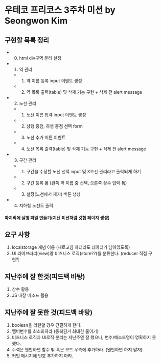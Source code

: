 # 우테코 프리코스 3주차 미션 by Seongwon Kim

## 구현할 목록 정리
- 0. html div구역 분리 설정
    

- 1. 역 관리 
    - 1. 역 이름 등록 input 이벤트 생성
    - 2. 역 목록 출력(table) 및 삭제 기능 구현 + 삭제 전 alert message

- 2. 노선 관리
    - 1. 노선 이름 입력 input 이벤트 생성
    - 2. 상행 종점, 하행 종점 선택 form
    - 3. 노선 추가 버튼 이벤트
    - 4. 노선 목록 출력(table) 및 삭제 기능 구현 + 삭제 전 alert message

- 3. 구간 관리
    - 1. 구간을 수정할 노선 선택 input 및 X호선 관리라고 출력되게 하기
    - 2. 구간 등록 폼 (왼쪽 역 이름 중 선택, 오른쪽 상수 입력 폼)
    - 3. 설정(노선에서 제거) 버튼 생성
    
- 4. 지하철 노선도 출력


#### 마지막에 실행 파일 만들기(지난 미션처럼 깃헙 페이지 생성)

## 요구 사항
1. localstorage 개념 이용 (새로고침 하더라도 데이터가 남아있도록)
2. UI 라이브러리(view)랑 비즈니스 로직(store??)를 분류한다. (reducer 직접 구현?)

## 지난주에 잘 한것(피드백 바탕)
1. 상수 활용
2. JS 내장 메소드 활용

## 지난주에 잘 못한 것(피드백 바탕)
1. boolean을 리턴할 경우 간결하게 한다.
2. 멤버변수를 최소화하라 (중복된거 최대한 줄이기)
3. 비즈니스 로직과 UI로직 분리는 지난주엔 잘 했으나, 변수/메소드명이 명확하지 못했다.
4. 주석은 왠만하면 함수 밖 혹은 코드 우측에 추가하라. (왠만하면 하지 말자)
5. 커밋 메시지에 번호 추가하지 마라.